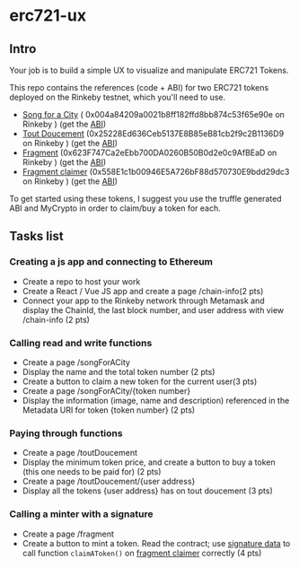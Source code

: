 # erc721-ux

## Intro
Your job is to build a simple UX to visualize and manipulate ERC721 Tokens.

This repo contains the references (code + ABI) for two ERC721 tokens deployed on the Rinkeby testnet, which you'll need to use.
- [Song for a City](contracts/SongForACity.sol) ( 0x004a84209a0021b8ff182ffd8bb874c53f65e90e on Rinkeby ) (get the [ABI](build/contracts/SongForACity.json))
- [Tout Doucement](contracts/ToutDoucement.sol) (0x25228Ed636Ceb5137E8B85eB81cb2f9c2B1136D9 on Rinkeby ) (get the [ABI](build/contracts/ToutDoucement.json))
- [Fragment](contracts/Fragment.sol) (0x623F747Ca2eEbb700DA0260B50B0d2e0c9AfBEaD on Rinkeby ) (get the [ABI](build/contracts/Fragment.json))
- [Fragment claimer](contracts/fragmentClaimer.sol) (0x558E1c1b00946E5A726bF88d570730E9bdd29dc3 on Rinkeby ) (get the [ABI](build/contracts/fragmentClaimer.json))


To get started using these tokens, I suggest you use the truffle generated ABI and MyCrypto in order to claim/buy a token for each.

## Tasks list
### Creating a js app and connecting to Ethereum
- Create a repo to host your work
- Create a React / Vue JS app and create a page /chain-info(2 pts)
- Connect your app to the Rinkeby network through Metamask and display the ChainId, the last block number, and user address with view /chain-info (2 pts)

### Calling read and write functions
- Create a page /songForACity
- Display the name and the total token number (2 pts)
- Create a button to claim a new token for the current user(3 pts)
- Create a page /songForACity/{token number}
- Display the information (image, name and description) referenced in the Metadata URI for token {token number} (2 pts)

### Paying through functions
- Create a page /toutDoucement
- Display the minimum token price, and create a button to buy a token (this one needs to be paid for) (2 pts)
- Create a page /toutDoucement/{user address}
- Display all the tokens {user address} has on tout doucement (3 pts)

### Calling a minter with a signature
- Create a page /fragment
- Create a button to mint a token. Read the contract; use [signature data](claimerV1-tools) to call function `claimAToken()` on [fragment claimer](contracts/fragmentClaimer.sol) correctly (4 pts)
